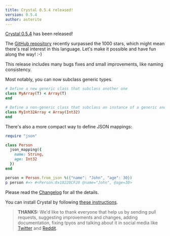 ```yaml
---
title: Crystal 0.5.4 released!
version: 0.5.4
author: asterite
---
```


[Crystal 0.5.4](https://github.com/crystal-lang/crystal/releases/tag/0.5.4) has been released!

The [GitHub repository](https://github.com/crystal-lang/crystal) recently surpassed the 1000 stars,
which might mean there's real interest in this language.
Let's make it possible and have fun along the way! :-)

This release includes many bugs fixes and small improvements, like naming consistency.

Most notably, you can now subclass generic types.

```ruby
# Define a new generic class that subclass another one
class MyArray(T) < Array(T)
end

# Define a non-generic class that subclass an instance of a generic another one
class MyInt32Array < Array(Int32)
end
```

There's also a more compact way to define JSON mappings:

```ruby
require "json"

class Person
  json_mapping({
    name: String,
    age: Int32
  })
end

person = Person.from_json %({"name": "John", "age": 30})
p person #=> #<Person:0x10220CF20 @name="John", @age=30>
```

Please read the [Changelog](https://github.com/crystal-lang/crystal/releases/tag/0.5.4) for all the details.

You can install Crystal by following [these instructions](/install).

> **THANKS:**
> We'd like to thank everyone that help us by sending pull requests, suggesting improvements and changes,
> adding documentation, fixing tpyos and talking about it in social media like [Twitter](https://twitter.com/search?q=crystal-lang.org)
> and [Reddit](http://www.reddit.com/r/crystal_programming).
